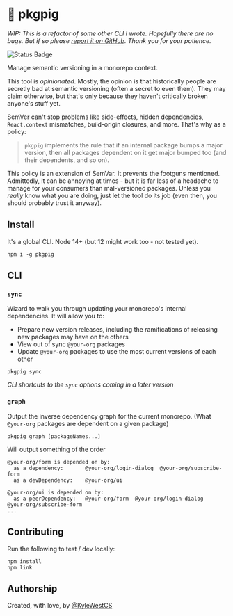 # 🐷 pkgpig

_WIP: This is a refactor of some other CLI I wrote. Hopefully there are no bugs. But if so please [report it on GitHub](https://github.com/kyle-west/pkgpig/issues). Thank you for your patience._

![Status Badge](https://github.com/kyle-west/pkgpig/workflows/Install%20and%20Test%20Flow/badge.svg)

Manage semantic versioning in a monorepo context. 

This tool is _opinionated_. Mostly, the opinion is that historically people are secretly bad at semantic versioning (often a secret to even them). They may claim otherwise, but that's only because they haven't critically broken anyone's stuff yet.

SemVer can't stop problems like side-effects, hidden dependencies, `React.context` mismatches, build-origin closures, and more. That's why as a policy:
> `pkgpig` implements the rule that if an internal package bumps a major version, then all packages dependent on it get major bumped too (and their dependents, and so on).

This policy is an extension of SemVar. It prevents the footguns mentioned. Admittedly, it can be annoying at times - but it is far less of a headache to manage for your consumers than mal-versioned packages. Unless you _really_ know what you are doing, just let the tool do its job (even then, you should probably trust it anyway).

## Install

It's a global CLI. Node 14+ (but 12 might work too - not tested yet).

```
npm i -g pkgpig
```

## CLI

### `sync`

Wizard to walk you through updating your monorepo's internal dependencies. It will allow you to:

- Prepare new version releases, including the ramifications of releasing new packages may have on the others
- View out of sync `@your-org` packages
- Update `@your-org` packages to use the most current versions of each other

```
pkgpig sync
```

_CLI shortcuts to the `sync` options coming in a later version_

### `graph`

Output the inverse dependency graph for the current monorepo. (What `@your-org` packages are dependent on a given package)

```
pkgpig graph [packageNames...]
```

Will output something of the order
```
@your-org/form is depended on by: 
  as a dependency:       @your-org/login-dialog  @your-org/subscribe-form
  as a devDependency:    @your-org/ui

@your-org/ui is depended on by: 
  as a peerDependency:   @your-org/form  @your-org/login-dialog  @your-org/subscribe-form
...
```

## Contributing

Run the following to test / dev locally:
```
npm install
npm link
```

## Authorship

Created, with love, by [@KyleWestCS](https://twitter.com/KyleWestCS)
